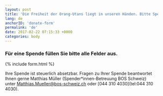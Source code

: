 ```yaml
---
layout: post
title: 'Die Freiheit der Orang-Utans liegt in unseren Händen. Bitte Spenden Sie jetzt.'
lang: de
anchorID: 'donate-form'
permalink: 'de'
date: 2017-02-22 07:15:33 +0000
categories: body
---
```


### Für eine Spende füllen Sie bitte alle Felder aus.
{% include form.html %}
<br>

Ihre Spende ist steuerlich absetzbar. Fragen zu Ihrer Spende beantwortet Ihnen gerne Matthias Müller (Spender*innen-Betreuung BOS Schweiz) unter [Matthias.Mueller@bos-schweiz.ch](mailto:Matthias.Mueller@bos-schweiz.ch) oder [044 310 4030](tel:044 310 4030). 